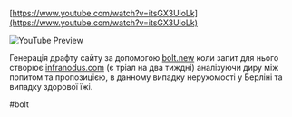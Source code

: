 <!--
date: 2025-01-27T18:22:36
-->


[https://www.youtube.com/watch?v=itsGX3UioLk](https://www.youtube.com/watch?v=itsGX3UioLk)

![YouTube Preview](https://img.youtube.com/vi/itsGX3UioLk/mqdefault.jpg)



Генерація драфту сайту за допомогою  [bolt.new](https://bolt.new/) коли запит для нього створює  [infranodus.com](https://infranodus.com/) (є тріал на два тиждні) аналізуючи диру між попитом та пропозицією, в данному випадку нерухомості у Берліні та випадку здорової їжі.


 #bolt